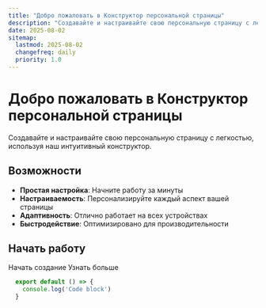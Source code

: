 ```yaml
---
title: "Добро пожаловать в Конструктор персональной страницы"
description: "Создавайте и настраивайте свою персональную страницу с легкостью"
date: 2025-08-02
sitemap:
  lastmod: 2025-08-02
  changefreq: daily
  priority: 1.0
---
```


# Добро пожаловать в Конструктор персональной страницы

Создавайте и настраивайте свою персональную страницу с легкостью, используя наш интуитивный конструктор.

## Возможности

- **Простая настройка**: Начните работу за минуты
- **Настраиваемость**: Персонализируйте каждый аспект вашей страницы
- **Адаптивность**: Отлично работает на всех устройствах
- **Быстродействие**: Оптимизировано для производительности

## Начать работу

<UButton color="primary" variant="solid" size="lg">
  Начать создание
</UButton>

<UButton color="neutral" variant="outline" size="md">
  Узнать больше
</UButton> 



```js [file.js]{2} meta-info=val
  export default () => {
    console.log('Code block')
  }
  ```